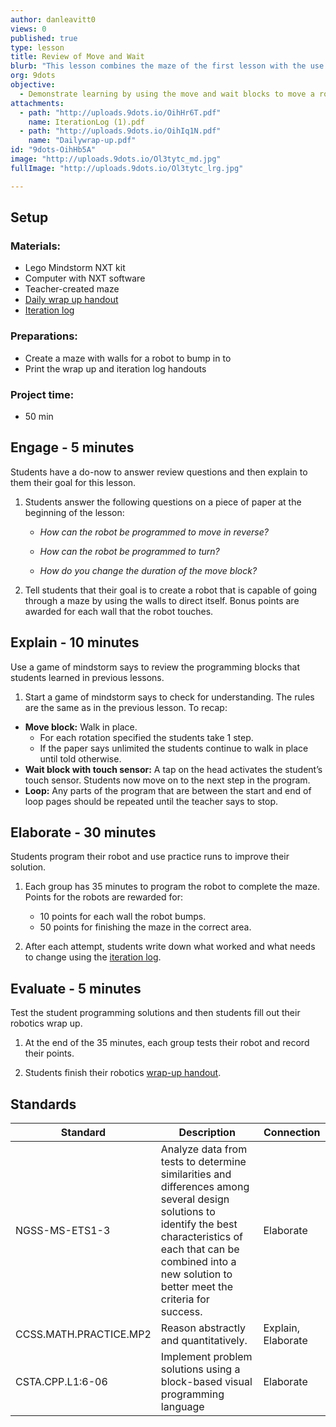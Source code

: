 ```yaml
---
author: danleavitt0
views: 0
published: true
type: lesson
title: Review of Move and Wait
blurb: "This lesson combines the maze of the first lesson with the use of touch sensors in the second lesson to review the programming that students learned. Students review the move steering and wait blocks by playing a game of #Mindstorm says. Students demonstrate learning by programming a robot to move through a maze while using the touch sensor to know when to turn."
org: 9dots
objective: 
  - Demonstrate learning by using the move and wait blocks to move a robot through the maze
attachments: 
  - path: "http://uploads.9dots.io/OihHr6T.pdf"
    name: IterationLog (1).pdf
  - path: "http://uploads.9dots.io/OihIq1N.pdf"
    name: "Dailywrap-up.pdf"
id: "9dots-OihHb5A"
image: "http://uploads.9dots.io/Ol3tytc_md.jpg"
fullImage: "http://uploads.9dots.io/Ol3tytc_lrg.jpg"

---
```


## Setup

### Materials:

- Lego Mindstorm NXT kit
- Computer with NXT software
- Teacher-created maze
- [Daily wrap up handout](http://uploads.9dots.io/OihIq1N.pdf)
- [Iteration log](http://uploads.9dots.io/OihHr6T.pdf)

### Preparations:

- Create a maze with walls for a robot to bump in to
- Print the wrap up and iteration log handouts

### Project time:

- 50 min

## Engage - 5 minutes
Students have a do-now to answer review questions and then explain to them their goal for this lesson.

1. Students answer the following questions on a piece of paper at the beginning of the lesson:
	- _How can the robot be programmed to move in reverse?_
    
	- _How can the robot be programmed to turn?_
    
	- _How do you change the duration of the move block?_

2. Tell students that their goal is to create a robot that is capable of going through a maze by using the walls to direct itself. Bonus points are awarded for each wall that the robot touches.

## Explain - 10 minutes
Use a game of mindstorm says to review the programming blocks that students learned in previous lessons.

1. Start a game of mindstorm says to check for understanding.  The rules are the same as in the previous lesson. To recap:
  - **Move block:** Walk in place.
      - For each rotation specified the students take 1 step.
      - If the paper says unlimited the students continue to walk in place until told otherwise.
  - **Wait block with touch sensor:** A tap on the head activates the student’s touch sensor. Students now move on to the next step in the program.
  - **Loop:** Any parts of the program that are between the start and end of loop pages should be repeated until the teacher says to stop.

## Elaborate - 30 minutes
Students program their robot and use practice runs to improve their solution.

1. Each group has 35 minutes to program the robot to complete the maze. Points for the robots are rewarded for:
	- 10 points for each wall the robot bumps.
    - 50 points for finishing the maze in the correct area.

2. After each attempt, students write down what worked and what needs to change using the [iteration log](http://uploads.9dots.io/OihHr6T.pdf). 

## Evaluate - 5 minutes
Test the student programming solutions and then students fill out their robotics wrap up.

1. At the end of the 35 minutes, each group tests their robot and record their points.

2. Students finish their robotics [wrap-up handout](http://uploads.9dots.io/OihIq1N.pdf).

## Standards

| Standard      | Description   | Connection  |
| ------------- |---------------| ------|
| NGSS-MS-ETS1-3 | Analyze data from tests to determine similarities and differences among several design solutions to identify the best characteristics of each that can be combined into a new solution to better meet the criteria for success. | Elaborate |
| CCSS.MATH.PRACTICE.MP2 | Reason abstractly and quantitatively. | Explain, Elaborate |
| CSTA.CPP.L1:6-06 | Implement problem solutions using a block-based visual programming language | Elaborate |
